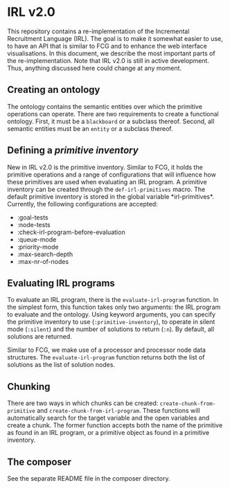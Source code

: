 # IRL v2.0

This repository contains a re-implementation of the Incremental Recruitment Language (IRL). The goal is to make it somewhat easier to use, to have an API that is similar to FCG and to enhance the web interface visualisations. In this document, we describe the most important parts of the re-implementation. Note that IRL v2.0 is still in active development. Thus, anything discussed here could change at any moment.

## Creating an ontology

The ontology contains the semantic entities over which the primitive operations can operate. There are two requirements to create a functional ontology. First, it must be a `blackboard` or a subclass thereof. Second, all semantic entities must be an `entity` or a subclass thereof.

## Defining a _primitive inventory_

New in IRL v2.0 is the primitive inventory. Similar to FCG, it holds the primitive operations and a range of configurations that will influence how these primitives are used when evaluating an IRL program. A primitive inventory can be created through the `def-irl-primitives` macro. The default primitive inventory is stored in the global variable \*irl-primitives\*. Currently, the following configurations are accepted:

 - :goal-tests
 - :node-tests
 - :check-irl-program-before-evaluation
 - :queue-mode
 - :priority-mode
 - :max-search-depth
 - :max-nr-of-nodes

## Evaluating IRL programs

To evaluate an IRL program, there is the `evaluate-irl-program` function. In the simplest form, this function takes only two arguments: the IRL program to evaluate and the ontology. Using keyword arguments, you can specify the primitive inventory to use (`:primitive-inventory`), to operate in silent mode (`:silent`) and the number of solutions to return (`:n`). By default, all solutions are returned.

Similar to FCG, we make use of a processor and processor node data structures. The `evaluate-irl-program` function returns both the list of solutions as the list of solution nodes.

## Chunking

There are two ways in which chunks can be created: `create-chunk-from-primitive` and `create-chunk-from-irl-program`. These functions will automatically search for the target variable and the open variables and create a chunk. The former function accepts both the name of the primitive as found in an IRL program, or a primitive object as found in a primitive inventory.

## The composer

See the separate README file in the composer directory.